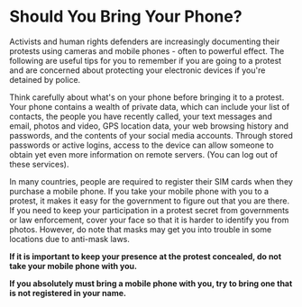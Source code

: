 [Title]: # (Should You Bring Your Phone?)
[Difficulty]: # (Advanced)
[Order]: # (0)

# Should You Bring Your Phone?

Activists and human rights defenders are increasingly documenting their protests using cameras and mobile phones - often to powerful effect. The following are useful tips for you to remember if you are going to a protest and are concerned about protecting your electronic devices if you're detained by police.

Think carefully about what's on your phone before bringing it to a protest. Your phone contains a wealth of private data, which can include your list of contacts, the people you have recently called, your text messages and email, photos and video, GPS location data, your web browsing history and passwords, and the contents of your social media accounts. Through stored passwords or active logins, access to the device can allow someone to obtain yet even more information on remote servers. (You can log out of these services).

In many countries, people are required to register their SIM cards when they purchase a mobile phone. If you take your mobile phone with you to a protest, it makes it easy for the government to figure out that you are there. If you need to keep your participation in a protest secret from governments or law enforcement, cover your face so that it is harder to identify you from photos. However, do note that masks may get you into trouble in some locations due to anti-mask laws.

**If it is important to keep your presence at the protest concealed, do not take your mobile phone with you.**

**If you absolutely must bring a mobile phone with you, try to bring one that is not registered in your name.**